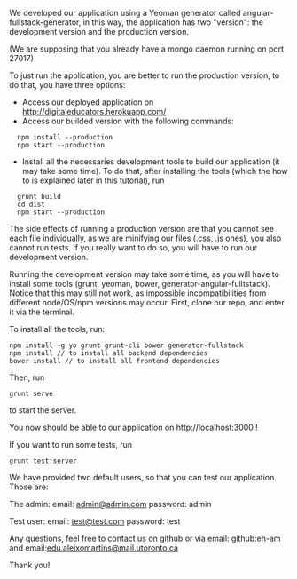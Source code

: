 We developed our application using a Yeoman generator called angular-fullstack-generator,
in this way, the application has two "version": the development version and the
production version.

(We are supposing that you already have a mongo daemon running on port 27017)

To just run the application, you are better to run the production version, to do
that, you have three options:
- Access our deployed application on http://digitaleducators.herokuapp.com/
- Access our builded version with the following commands:
```
  npm install --production
  npm start --production
```

- Install all the necessaries development tools to build our application (it
may take some time). To do that, after installing the tools (which the how to
is explained later in this tutorial), run
```
  grunt build
  cd dist
  npm start --production
```


The side effects of running a production version are that you cannot see
each file individually, as we are minifying our files (.css, .js ones), you also
cannot run tests. If you really want to do so, you will have to run our development version.

Running the development version may take some time, as you will have to install
some tools (grunt, yeoman, bower, generator-angular-fulltstack). Notice that this
may still not work, as impossible incompatibilities from different node/OS/npm versions
may occur.
First, clone our repo, and enter it via the terminal.

To install all the tools, run:
```
npm install -g yo grunt grunt-cli bower generator-fullstack
npm install // to install all backend dependencies
bower install // to install all frontend dependencies
```

Then, run
```
grunt serve
```

to start the server.

You now should be able to our application on http://localhost:3000 !

If you want to run some tests, run
```
grunt test:server
```


We have provided two default users, so that you can test our application. Those
are:

The admin:
email: admin@admin.com
password: admin

Test user:
email: test@test.com
password: test

Any questions, feel free to contact us on github or via email:
github:eh-am and email:edu.aleixomartins@mail.utoronto.ca

Thank you!
